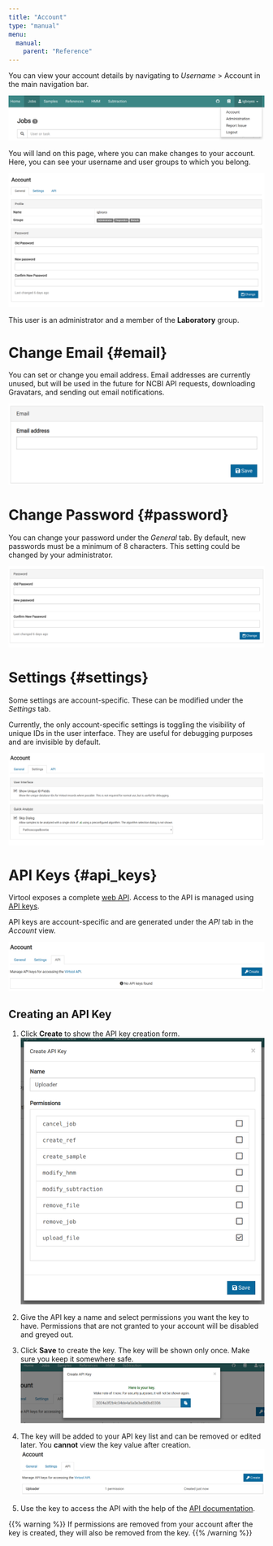```yaml
---
title: "Account"
type: "manual"
menu:
  manual:
    parent: "Reference"
---
```


You can view your account details by navigating to _Username_ > Account in the main navigation bar.

![Account Dropdown](nav.png)

You will land on this page, where you can make changes to your account. Here, you can see your username and user groups to which you belong.

![Account General](general.png)

This user is an administrator and a member of the **Laboratory** group.

# Change Email {#email}

You can set or change you email address. Email addresses are currently unused, but will be used in the future for NCBI API requests, downloading Gravatars, and sending out email notifications.

![Email](email.png)

# Change Password {#password}

You can change your password under the _General_ tab. By default, new passwords must be a minimum of 8 characters. This setting could be changed by your administrator.

![Change Password](password.png)

# Settings {#settings}

Some settings are account-specific. These can be modified under the _Settings_ tab.

Currently, the only account-specific settings is toggling the visibility of unique IDs in the user interface. They are useful for debugging purposes and are invisible by default.

![Settings](settings.png)

# API Keys {#api_keys}

Virtool exposes a complete [web API](/web-api.html). Access to the API is managed using [API keys](/web-api/authorization.html).

API keys are account-specific and are generated under the _API_ tab in the _Account_ view.

!["API Key List](empty.png)

## Creating an API Key

1. Click **Create** to show the API key creation form.
   !["Create API Key"](filled.png)

2. Give the API key a name and select permissions you want the key to have. Permissions that are not granted to your account will be disabled and greyed out.

3. Click **Save** to create the key. The key will be shown only once. Make sure you keep it somewhere safe.
   ![Newly Created API Key](new.png)

4. The key will be added to your API key list and can be removed or edited later. You **cannot** view the key value after creation.
   ![New Key in List](list.png)

5. Use the key to access the API with the help of the [API documentation](/web-api/authorization.html).

{{% warning %}}
If permissions are removed from your account after the key is created, they will also be removed from the key.
{{% /warning %}}
